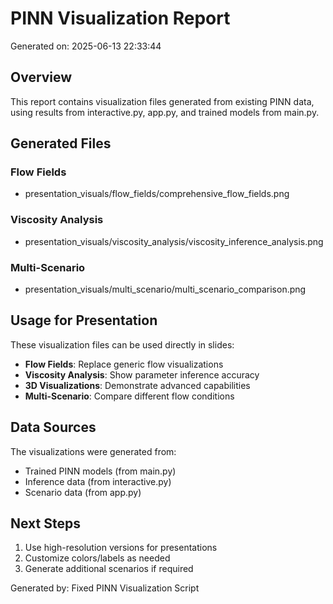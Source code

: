 
# PINN Visualization Report

Generated on: 2025-06-13 22:33:44

## Overview
This report contains visualization files generated from existing PINN data,
using results from interactive.py, app.py, and trained models from main.py.

## Generated Files

### Flow Fields
- presentation_visuals/flow_fields/comprehensive_flow_fields.png

### Viscosity Analysis
- presentation_visuals/viscosity_analysis/viscosity_inference_analysis.png

### Multi-Scenario
- presentation_visuals/multi_scenario/multi_scenario_comparison.png


## Usage for Presentation
These visualization files can be used directly in slides:
- **Flow Fields**: Replace generic flow visualizations
- **Viscosity Analysis**: Show parameter inference accuracy
- **3D Visualizations**: Demonstrate advanced capabilities
- **Multi-Scenario**: Compare different flow conditions

## Data Sources
The visualizations were generated from:
- Trained PINN models (from main.py)
- Inference data (from interactive.py)
- Scenario data (from app.py)

## Next Steps
1. Use high-resolution versions for presentations
2. Customize colors/labels as needed
3. Generate additional scenarios if required

Generated by: Fixed PINN Visualization Script
